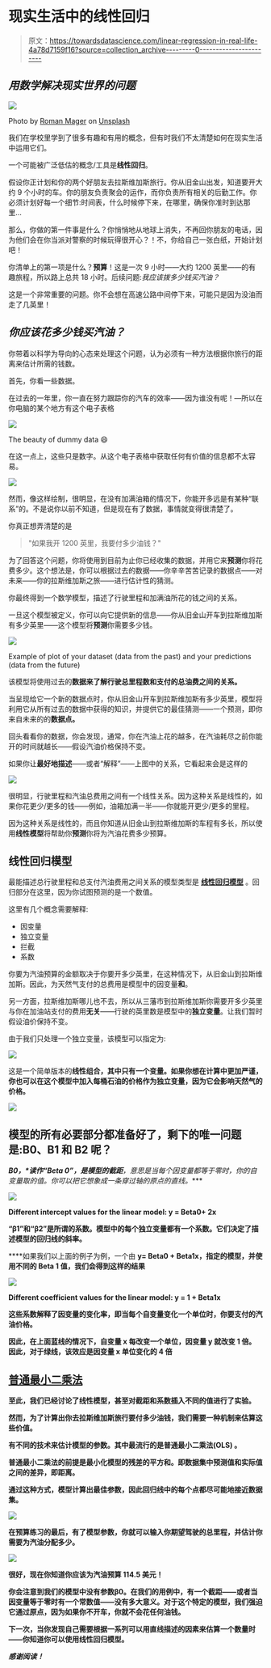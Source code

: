 # 现实生活中的线性回归

> 原文：<https://towardsdatascience.com/linear-regression-in-real-life-4a78d7159f16?source=collection_archive---------0----------------------->

## *用数学解决现实世界的问题*

![](img/ad1f120e49e2513fae15ed2098a215a9.png)

Photo by [Roman Mager](https://unsplash.com/photos/5mZ_M06Fc9g?utm_source=unsplash&utm_medium=referral&utm_content=creditCopyText) on [Unsplash](https://unsplash.com/?utm_source=unsplash&utm_medium=referral&utm_content=creditCopyText)

我们在学校里学到了很多有趣和有用的概念，但有时我们不太清楚如何在现实生活中运用它们。

一个可能被广泛低估的概念/工具是**线性回归**。

假设你正计划和你的两个好朋友去拉斯维加斯旅行。你从旧金山出发，知道要开大约 9 个小时的车。你的朋友负责聚会的运作，而你负责所有相关的后勤工作。你必须计划好每一个细节:时间表，什么时候停下来，在哪里，确保你准时到达那里...

那么，你做的第一件事是什么？你悄悄地从地球上消失，不再回你朋友的电话，因为他们会在你当派对警察的时候玩得很开心？！不，你给自己一张白纸，开始计划吧！

你清单上的第一项是什么？**预算**！这是一次 9 小时——大约 1200 英里——的有趣旅程，所以路上总共 18 小时。后续问题:*我应该拨多少钱买汽油？*

这是一个非常重要的问题。你不会想在高速公路中间停下来，可能只是因为没油而走了几英里！

## *你应该花多少钱买汽油？*

你带着以科学为导向的心态来处理这个问题，认为必须有一种方法根据你旅行的距离来估计所需的钱数。

首先，你看一些数据。

在过去的一年里，你一直在努力跟踪你的汽车的效率——因为谁没有呢！—所以在你电脑的某个地方有这个电子表格

![](img/2f378626dcd9a8c859d0ff2130763c3f.png)

The beauty of dummy data 😄

在这一点上，这些只是数字。从这个电子表格中获取任何有价值的信息都不太容易。

![](img/32d2e051f010655fde3fd47d26c990b4.png)

然而，像这样绘制，很明显，在没有加满油箱的情况下，你能开多远是有某种“联系”的。不是说你以前不知道，但是现在有了数据，事情就变得很清楚了。

你真正想弄清楚的是

> "如果我开 1200 英里，我要付多少油钱？"

为了回答这个问题，你将使用到目前为止你已经收集的数据，并用它来**预测**你将花费多少。这个想法是，你可以根据过去的数据——你辛辛苦苦记录的数据点——对未来——你的拉斯维加斯之旅——进行估计性的猜测。

你最终得到一个数学模型，描述了行驶里程和加满油所花的钱之间的关系。

一旦这个模型被定义，你可以向它提供新的信息——你从旧金山开车到拉斯维加斯有多少英里——这个模型将**预测**你需要多少钱。

![](img/8e6b0e9dedff96add1df49da3bc7653d.png)

Example of plot of your dataset (data from the past) and your predictions (data from the future)

该模型将使用过去的**数据来了解行驶总里程数和支付的总油费之间的关系。**

当呈现给它一个新的数据点时，你从旧金山开车到拉斯维加斯有多少英里，模型将利用它从所有过去的数据中获得的知识，并提供它的最佳猜测——一个预测，即你来自未来的的**数据点。**

回头看看你的数据，你会发现，通常，你在汽油上花的越多，在汽油耗尽之前你能开的时间就越长——假设汽油价格保持不变。

如果你让**最好地描述**——或者“解释”——上图中的关系，它看起来会是这样的

![](img/953ae605dd966e99fa69cc3a79f5d95d.png)

很明显，行驶里程和汽油总费用之间有一个线性关系。因为这种关系是线性的，如果你花更少/更多的钱——例如，油箱加满一半——你就能开更少/更多的里程。

因为这种关系是线性的，而且你知道从旧金山到拉斯维加斯的车程有多长，所以使用**线性模型**将帮助你**预测**你将为汽油花费多少预算。

## 线性回归模型

最能描述总行驶里程和总支付汽油费用之间关系的模型类型是 [**线性回归模型**](https://en.wikipedia.org/wiki/Linear_regression#Simple_and_multiple_linear_regression) 。回归部分在这里，因为你试图预测的是一个数值。

这里有几个概念需要解释:

*   因变量
*   独立变量
*   拦截
*   系数

你要为汽油预算的金额取决于你要开多少英里，在这种情况下，从旧金山到拉斯维加斯。因此，为天然气支付的总费用是模型中的因变量**和**。

另一方面，拉斯维加斯哪儿也不去，所以从三藩市到拉斯维加斯你需要开多少英里与你在加油站支付的费用**无关**——行驶的英里数是模型中的**独立变量**。让我们暂时假设油价保持不变。

由于我们只处理一个独立变量，该模型可以指定为:

![](img/a99a5d045149499ef214b10adac5a654.png)

这是一个简单版本的[](https://en.wikipedia.org/wiki/Linear_combination)****线性组合，其中只有一个变量。如果你想在计算中更加严谨，你也可以在这个模型中加入每桶石油的价格作为独立变量，因为它会影响天然气的价格。****

****![](img/7ea4fb61851932c809cc2b5d9d7f2498.png)****

## ****模型的所有必要部分都准备好了，剩下的唯一问题是:B0、B1 和 B2 呢？****

*****B0，*读作“Beta 0”，是模型的**截距**，意思是当每个因变量都等于零时，你的自变量取的值。你可以把它想象成一条穿过轴的原点的直线。****

****![](img/e6d96841589c7f994d6b5b289fd8f755.png)****

****Different intercept values for the linear model: y = Beta0+ 2x****

****“β1”和“β2”是所谓的**系数**。模型中的每个独立变量都有一个系数。它们决定了描述模型的回归线的斜率。****

****如果我们以上面的例子为例，一个由 **y= Beta0 + Beta1x，**指定的模型，并使用不同的 Beta 1 值，我们会得到这样的结果****

****![](img/a873ec5d32f12ae7b81e1d394fbdcca2.png)****

****Different coefficient values for the linear model: y = 1 + Beta1x****

****这些系数解释了因变量的变化率，即当每个自变量变化一个单位时，你要支付的汽油价格。****

****因此，在上面蓝线的情况下，自变量 x 每改变一个单位，因变量 **y 就改变 1 倍。
因此，对于绿线，该效应是因变量 x 单位变化的 4 倍******

## ****[普通最小二乘法](https://en.wikipedia.org/wiki/Ordinary_least_squares)****

****至此，我们已经讨论了线性模型，甚至对截距和系数插入不同的值进行了实验。****

****然而，为了计算出你去拉斯维加斯旅行要付多少油钱，我们需要一种机制来估算这些价值。****

****有不同的技术来估计模型的参数。其中最流行的是**普通最小二乘法(OLS)** 。****

****普通最小二乘法的前提是最小化模型的**残差**的平方和。即数据集中预测值和实际值之间的差异，即距离。****

****通过这种方式，模型计算出最佳参数，因此回归线中的每个点都尽可能地接近数据集。****

****![](img/c4c47a8e51367fd797e6ec1639ff8f3d.png)****

****在预算练习的最后，有了模型参数，你就可以输入你期望驾驶的总里程，并估计你需要为汽油分配多少。****

****![](img/1f9aa0f15ffbb650a778a57c1961f3c3.png)****

****很好，现在你知道你应该**为汽油预算 114.5 美元！******

****你会注意到我们的模型中没有参数β0。在我们的用例中，有一个截距——或者当因变量等于零时有一个常数值——没有多大意义。对于这个特定的模型，我们强迫它通过原点，因为如果你不开车，你就不会花任何油钱。****

****下一次，当你发现自己需要根据一系列可以用直线描述的因素来估算一个数量时——你知道你可以使用**线性回归模型**。****

*****感谢阅读！*****